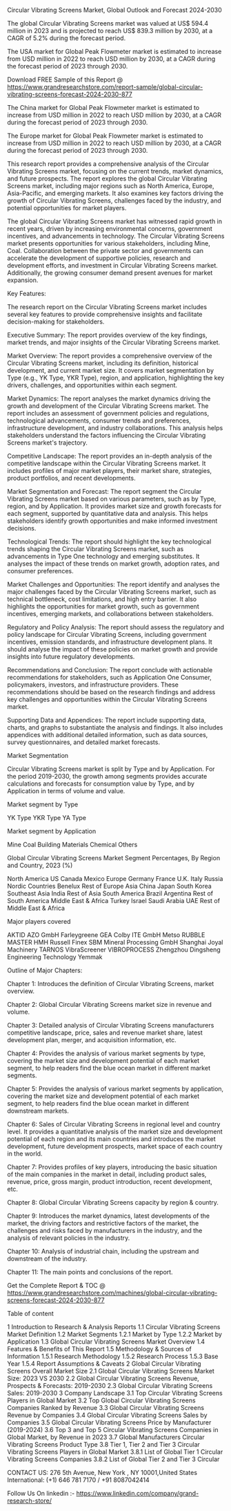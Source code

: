 Circular Vibrating Screens Market, Global Outlook and Forecast 2024-2030

The global Circular Vibrating Screens market was valued at US$ 594.4 million in 2023 and is projected to reach US$ 839.3 million by 2030, at a CAGR of 5.2% during the forecast period.



The USA market for Global Peak Flowmeter market is estimated to increase from USD million in 2022 to reach USD million by 2030, at a CAGR during the forecast period of 2023 through 2030.

Download FREE Sample of this Report @ https://www.grandresearchstore.com/report-sample/global-circular-vibrating-screens-forecast-2024-2030-877


The China market for Global Peak Flowmeter market is estimated to increase from USD million in 2022 to reach USD million by 2030, at a CAGR during the forecast period of 2023 through 2030.

The Europe market for Global Peak Flowmeter market is estimated to increase from USD million in 2022 to reach USD million by 2030, at a CAGR during the forecast period of 2023 through 2030.



This research report provides a comprehensive analysis of the Circular Vibrating Screens market, focusing on the current trends, market dynamics, and future prospects. The report explores the global Circular Vibrating Screens market, including major regions such as North America, Europe, Asia-Pacific, and emerging markets. It also examines key factors driving the growth of Circular Vibrating Screens, challenges faced by the industry, and potential opportunities for market players.

The global Circular Vibrating Screens market has witnessed rapid growth in recent years, driven by increasing environmental concerns, government incentives, and advancements in technology. The Circular Vibrating Screens market presents opportunities for various stakeholders, including Mine, Coal. Collaboration between the private sector and governments can accelerate the development of supportive policies, research and development efforts, and investment in Circular Vibrating Screens market. Additionally, the growing consumer demand present avenues for market expansion.

Key Features:

The research report on the Circular Vibrating Screens market includes several key features to provide comprehensive insights and facilitate decision-making for stakeholders.

Executive Summary: The report provides overview of the key findings, market trends, and major insights of the Circular Vibrating Screens market.

Market Overview: The report provides a comprehensive overview of the Circular Vibrating Screens market, including its definition, historical development, and current market size. It covers market segmentation by Type (e.g., YK Type, YKR Type), region, and application, highlighting the key drivers, challenges, and opportunities within each segment.

Market Dynamics: The report analyses the market dynamics driving the growth and development of the Circular Vibrating Screens market. The report includes an assessment of government policies and regulations, technological advancements, consumer trends and preferences, infrastructure development, and industry collaborations. This analysis helps stakeholders understand the factors influencing the Circular Vibrating Screens market's trajectory.

Competitive Landscape: The report provides an in-depth analysis of the competitive landscape within the Circular Vibrating Screens market. It includes profiles of major market players, their market share, strategies, product portfolios, and recent developments.

Market Segmentation and Forecast: The report segment the Circular Vibrating Screens market based on various parameters, such as by Type, region, and by Application. It provides market size and growth forecasts for each segment, supported by quantitative data and analysis. This helps stakeholders identify growth opportunities and make informed investment decisions.

Technological Trends: The report should highlight the key technological trends shaping the Circular Vibrating Screens market, such as advancements in Type One technology and emerging substitutes. It analyses the impact of these trends on market growth, adoption rates, and consumer preferences.

Market Challenges and Opportunities: The report identify and analyses the major challenges faced by the Circular Vibrating Screens market, such as technical bottleneck, cost limitations, and high entry barrier. It also highlights the opportunities for market growth, such as government incentives, emerging markets, and collaborations between stakeholders.

Regulatory and Policy Analysis: The report should assess the regulatory and policy landscape for Circular Vibrating Screens, including government incentives, emission standards, and infrastructure development plans. It should analyse the impact of these policies on market growth and provide insights into future regulatory developments.

Recommendations and Conclusion: The report conclude with actionable recommendations for stakeholders, such as Application One Consumer, policymakers, investors, and infrastructure providers. These recommendations should be based on the research findings and address key challenges and opportunities within the Circular Vibrating Screens market.

Supporting Data and Appendices: The report include supporting data, charts, and graphs to substantiate the analysis and findings. It also includes appendices with additional detailed information, such as data sources, survey questionnaires, and detailed market forecasts.

Market Segmentation

Circular Vibrating Screens market is split by Type and by Application. For the period 2019-2030, the growth among segments provides accurate calculations and forecasts for consumption value by Type, and by Application in terms of volume and value.

Market segment by Type



YK Type
YKR Type
YA Type


Market segment by Application



Mine
Coal
Building Materials
Chemical
Others


Global Circular Vibrating Screens Market Segment Percentages, By Region and Country, 2023 (%)



North America
US
Canada
Mexico
Europe
Germany
France
U.K.
Italy
Russia
Nordic Countries
Benelux
Rest of Europe
Asia
China
Japan
South Korea
Southeast Asia
India
Rest of Asia
South America
Brazil
Argentina
Rest of South America
Middle East & Africa
Turkey
Israel
Saudi Arabia
UAE
Rest of Middle East & Africa


Major players covered



AKTID
AZO GmbH
Farleygreene
GEA Colby
ITE GmbH
Metso
RUBBLE MASTER HMH
Russell Finex
SBM Mineral Processing GmbH
Shanghai Joyal Machinery
TARNOS
VibraScreener
VIBROPROCESS
Zhengzhou Dingsheng Engineering Technology
Yemmak


Outline of Major Chapters:

Chapter 1: Introduces the definition of Circular Vibrating Screens, market overview.

Chapter 2: Global Circular Vibrating Screens market size in revenue and volume.

Chapter 3: Detailed analysis of Circular Vibrating Screens manufacturers competitive landscape, price, sales and revenue market share, latest development plan, merger, and acquisition information, etc.

Chapter 4: Provides the analysis of various market segments by type, covering the market size and development potential of each market segment, to help readers find the blue ocean market in different market segments.

Chapter 5: Provides the analysis of various market segments by application, covering the market size and development potential of each market segment, to help readers find the blue ocean market in different downstream markets.

Chapter 6: Sales of Circular Vibrating Screens in regional level and country level. It provides a quantitative analysis of the market size and development potential of each region and its main countries and introduces the market development, future development prospects, market space of each country in the world.

Chapter 7: Provides profiles of key players, introducing the basic situation of the main companies in the market in detail, including product sales, revenue, price, gross margin, product introduction, recent development, etc.

Chapter 8: Global Circular Vibrating Screens capacity by region & country.

Chapter 9: Introduces the market dynamics, latest developments of the market, the driving factors and restrictive factors of the market, the challenges and risks faced by manufacturers in the industry, and the analysis of relevant policies in the industry.

Chapter 10: Analysis of industrial chain, including the upstream and downstream of the industry.

Chapter 11: The main points and conclusions of the report.

Get the Complete Report & TOC @ https://www.grandresearchstore.com/machines/global-circular-vibrating-screens-forecast-2024-2030-877

Table of content

1 Introduction to Research & Analysis Reports
1.1 Circular Vibrating Screens Market Definition
1.2 Market Segments
1.2.1 Market by Type
1.2.2 Market by Application
1.3 Global Circular Vibrating Screens Market Overview
1.4 Features & Benefits of This Report
1.5 Methodology & Sources of Information
1.5.1 Research Methodology
1.5.2 Research Process
1.5.3 Base Year
1.5.4 Report Assumptions & Caveats
2 Global Circular Vibrating Screens Overall Market Size
2.1 Global Circular Vibrating Screens Market Size: 2023 VS 2030
2.2 Global Circular Vibrating Screens Revenue, Prospects & Forecasts: 2019-2030
2.3 Global Circular Vibrating Screens Sales: 2019-2030
3 Company Landscape
3.1 Top Circular Vibrating Screens Players in Global Market
3.2 Top Global Circular Vibrating Screens Companies Ranked by Revenue
3.3 Global Circular Vibrating Screens Revenue by Companies
3.4 Global Circular Vibrating Screens Sales by Companies
3.5 Global Circular Vibrating Screens Price by Manufacturer (2019-2024)
3.6 Top 3 and Top 5 Circular Vibrating Screens Companies in Global Market, by Revenue in 2023
3.7 Global Manufacturers Circular Vibrating Screens Product Type
3.8 Tier 1, Tier 2 and Tier 3 Circular Vibrating Screens Players in Global Market
3.8.1 List of Global Tier 1 Circular Vibrating Screens Companies
3.8.2 List of Global Tier 2 and Tier 3 Circular

CONTACT US:
276 5th Avenue, New York , NY 10001,United States
International: (+1) 646 781 7170 / +91 8087042414

Follow Us On linkedin :- https://www.linkedin.com/company/grand-research-store/
 
